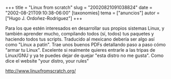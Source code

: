 +++
title = "Linux from scratch"
slug = "20020821091038824"
date = "2002-08-21T09:10:38-06:00"
[taxonomies]
tema = ["anuncios"]
autor = ["Hugo J. Ordoñez-Rodriguez"]
+++

Para los que estén interesados en desarrollar sus propios sistemas
Linux, y también aprender mucho, compilando todos (sí, todos) tus
paquetes y haciendo todos tus scripts. Traducido al mexicano debería ser
algo así como &quot;Linux a patín&quot;. Trae unos buenos PDFs
detallando paso a paso cómo &quot;armar tu Linux&quot;. Excelente si
realmente quieres entrarle a las tripas de Linux/GNU y ya te puedes
dejar de quejar &quot;esta distro no me gusta&quot;. Como dice el
website &quot;your distro, your rules&quot;

<http://www.linuxfromscratch.org/>
